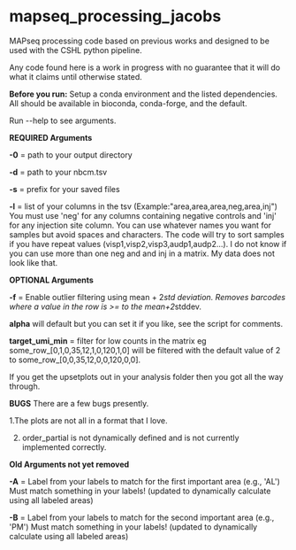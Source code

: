# mapseq_processing_jacobs
MAPseq processing code based on previous works and designed to be used with the CSHL python pipeline.

Any code found here is a work in progress with no guarantee that it will do what it claims until otherwise stated.

**Before you run:**
 Setup a conda environment and the listed dependencies. All should be available in bioconda, conda-forge, and the default.

Run --help to see arguments.

**REQUIRED Arguments**

**-0** = path to your output directory

**-d** = path to your nbcm.tsv

**-s** = prefix for your saved files

**-l** = list of your columns in the tsv (Example:"area,area,area,neg,area,inj") You must use 'neg' for any columns containing negative controls and 'inj' for any injection site column. You can use whatever names you want for samples but avoid spaces and characters. The code will try to sort samples if you have repeat values (visp1,visp2,visp3,audp1,audp2...). I do not know if you can use more than one neg and and inj in a matrix. My data does not look like that.

**OPTIONAL Arguments**

**-f** = Enable outlier filtering using mean + 2*std deviation. Removes barcodes where a value in the row is >= to the mean+2*stddev.

**alpha** will default but you can set it if you like, see the script for comments.

**target_umi_min** = filter for low counts in the matrix eg some_row_[0,1,0,35,12,1,0,120,1,0] will be filtered with the default value of 2 to some_row_[0,0,35,12,0,0,120,0,0].

If you get the upsetplots out in your analysis folder then you got all the way through.

**BUGS**
There are a few bugs presently. 

1.The plots are not all in a format that I love.

2. order_partial is not dynamically defined and is not currently implemented correctly.

**Old Arguments not yet removed**

**-A** = Label from your labels to match for the first important area (e.g., 'AL') Must match something in your labels! (updated to dynamically calculate using all labeled areas)

**-B** = Label from your labels to match for the second important area (e.g., 'PM') Must match something in your labels! (updated to dynamically calculate using all labeled areas)


